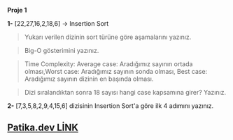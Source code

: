 **Proje 1**

**1-** [22,27,16,2,18,6] -> Insertion Sort

>Yukarı verilen dizinin sort türüne göre aşamalarını yazınız.

>Big-O gösterimini yazınız.

>Time Complexity: Average case: Aradığımız sayının ortada olması,Worst case: Aradığımız sayının sonda olması, Best case: Aradığımız sayının dizinin en başında olması.

>Dizi sıralandıktan sonra 18 sayısı hangi case kapsamına girer? Yazınız.

**2-** [7,3,5,8,2,9,4,15,6] dizisinin Insertion Sort'a göre ilk 4 adımını yazınız.

## [Patika.dev LİNK](https://app.patika.dev/gezgo)

